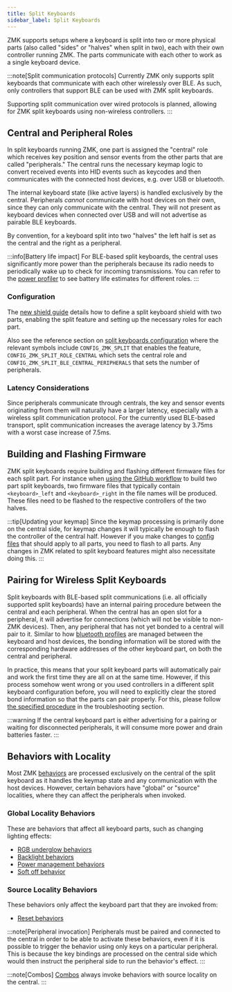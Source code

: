 ```yaml
---
title: Split Keyboards
sidebar_label: Split Keyboards
---
```


ZMK supports setups where a keyboard is split into two or more physical parts (also called "sides" or "halves" when split in two), each with their own controller running ZMK. The parts communicate with each other to work as a single keyboard device.

:::note[Split communication protocols]
Currently ZMK only supports split keyboards that communicate with each other wirelessly over BLE.
As such, only controllers that support BLE can be used with ZMK split keyboards.

Supporting split communication over wired protocols is planned, allowing for ZMK split keyboards using non-wireless controllers.
:::

## Central and Peripheral Roles

In split keyboards running ZMK, one part is assigned the "central" role which receives key position and sensor events from the other parts that are called "peripherals."
The central runs the necessary keymap logic to convert received events into HID events such as keycodes and then communicates with the connected host devices, e.g. over USB or bluetooth.

The internal keyboard state (like active layers) is handled exclusively by the central.
Peripherals _cannot_ communicate with host devices on their own, since they can only communicate with the central.
They will not present as keyboard devices when connected over USB and will not advertise as pairable BLE keyboards.

By convention, for a keyboard split into two "halves" the left half is set as the central and the right as a peripheral.

:::info[Battery life impact]
For BLE-based split keyboards, the central uses significantly more power than the peripherals because its radio needs to periodically wake up to check for incoming transmissions.
You can refer to the [power profiler](/power-profiler) to see battery life estimates for different roles.
:::

### Configuration

The [new shield guide](../development/hardware-integration/new-shield.mdx) details how to define a split keyboard shield with two parts, enabling the split feature and setting up the necessary roles for each part.

Also see the reference section on [split keyboards configuration](../config/system.md#split-keyboards) where the relevant symbols include `CONFIG_ZMK_SPLIT` that enables the feature, `CONFIG_ZMK_SPLIT_ROLE_CENTRAL` which sets the central role and `CONFIG_ZMK_SPLIT_BLE_CENTRAL_PERIPHERALS` that sets the number of peripherals.

### Latency Considerations

Since peripherals communicate through centrals, the key and sensor events originating from them will naturally have a larger latency, especially with a wireless split communication protocol.
For the currently used BLE-based transport, split communication increases the average latency by 3.75ms with a worst case increase of 7.5ms.

## Building and Flashing Firmware

ZMK split keyboards require building and flashing different firmware files for each split part.
For instance when [using the GitHub workflow](../getting-started/user-setup.mdx) to build two part split keyboards, two firmware files that typically contain `<keyboard>_left` and `<keyboard>_right` in the file names will be produced.
These files need to be flashed to the respective controllers of the two halves.

:::tip[Updating your keymap]
Since the keymap processing is primarily done on the central side, for keymap changes it will typically be enough to flash the controller of the central half.
However if you make changes to [config files](../config/index.md) that should apply to all parts, you need to flash to all parts.
Any changes in ZMK related to split keyboard features might also necessitate doing this.
:::

## Pairing for Wireless Split Keyboards

Split keyboards with BLE-based split communications (i.e. all officially supported split keyboards) have an internal pairing procedure between the central and each peripheral.
When the central has an open slot for a peripheral, it will advertise for connections (which will not be visible to non-ZMK devices).
Then, any peripheral that has not yet bonded to a central will pair to it.
Similar to how [bluetooth profiles](bluetooth.md) are managed between the keyboard and host devices, the bonding information will be stored with the corresponding hardware addresses of the other keyboard part, on both the central and peripheral.

In practice, this means that your split keyboard parts will automatically pair and work the first time they are all on at the same time.
However, if this process somehow went wrong or you used controllers in a different split keyboard configuration before, you will need to explicitly clear the stored bond information so that the parts can pair properly.
For this, please follow [the specified procedure](../troubleshooting/connection-issues.mdx#split-keyboard-halves-unable-to-pair) in the troubleshooting section.

:::warning
If the central keyboard part is either advertising for a pairing or waiting for disconnected peripherals, it will consume more power and drain batteries faster.
:::

## Behaviors with Locality

Most ZMK [behaviors](../keymaps/behaviors/index.mdx) are processed exclusively on the central of the split keyboard as it handles the keymap state and any communication with the host devices.
However, certain behaviors have "global" or "source" localities, where they can affect the peripherals when invoked.

### Global Locality Behaviors

These are behaviors that affect all keyboard parts, such as changing lighting effects:

- [RGB underglow behaviors](../keymaps/behaviors/underglow.md)
- [Backlight behaviors](../keymaps/behaviors/backlight.md)
- [Power management behaviors](../keymaps/behaviors/power.md)
- [Soft off behavior](../keymaps/behaviors/soft-off.md)

### Source Locality Behaviors

These behaviors only affect the keyboard part that they are invoked from:

- [Reset behaviors](../keymaps/behaviors/reset.md)

:::note[Peripheral invocation]
Peripherals must be paired and connected to the central in order to be able to activate these behaviors, even if it is possible to trigger the behavior using only keys on a particular peripheral.
This is because the key bindings are processed on the central side which would then instruct the peripheral side to run the behavior's effect.
:::

:::note[Combos]
[Combos](../keymaps/combos.md) always invoke behaviors with source locality on the central.
:::
